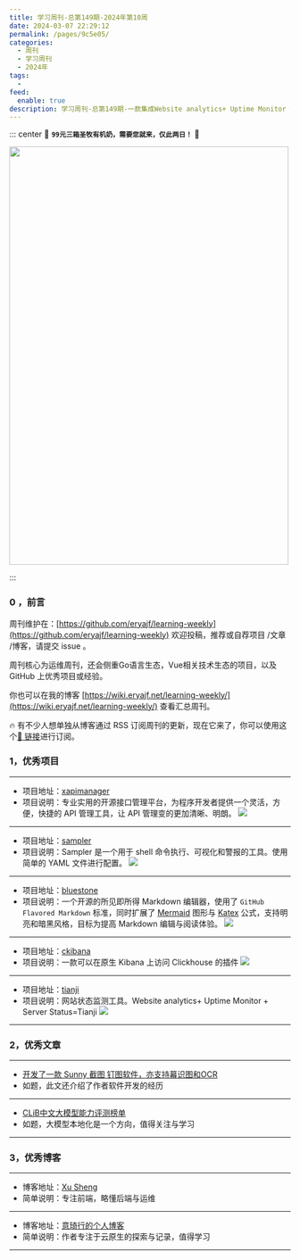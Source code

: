 ```yaml
---
title: 学习周刊-总第149期-2024年第10周
date: 2024-03-07 22:29:12
permalink: /pages/9c5e05/
categories:
  - 周刊
  - 学习周刊
  - 2024年
tags:
  -
feed:
  enable: true
description: 学习周刊-总第149期-一款集成Website analytics+ Uptime Monitor + Server Status的网站状态监测工具
---
```




::: center
🥛 **`99元三箱圣牧有机奶，需要您就来，仅此两日！`** 🥛

<img   src="https://t.eryajf.net/imgs/2024/03/1709822107722.png" width="500" height="750" />

:::



### 0 ，前言

周刊维护在：[https://github.com/eryajf/learning-weekly](https://github.com/eryajf/learning-weekly)  欢迎投稿，推荐或自荐项目 /文章 /博客，请提交 issue 。

周刊核心为运维周刊，还会侧重Go语言生态，Vue相关技术生态的项目，以及 GitHub 上优秀项目或经验。

你也可以在我的博客 [https://wiki.eryajf.net/learning-weekly/](https://wiki.eryajf.net/learning-weekly/) 查看汇总周刊。

🔥 有不少人想单独从博客通过 RSS 订阅周刊的更新，现在它来了，你可以使用这个[🔗 链接](https://wiki.eryajf.net/learning-weekly.xml)进行订阅。

### 1，优秀项目

---
- 项目地址：[xapimanager](https://github.com/duolatech/xapimanager)
- 项目说明：专业实用的开源接口管理平台，为程序开发者提供一个灵活，方便，快捷的 API 管理工具，让 API 管理变的更加清晰、明朗。
  ![](https://t.eryajf.net/imgs/2024/01/1706279730409.gif)
---
- 项目地址：[sampler](https://github.com/sqshq/sampler)
- 项目说明：Sampler 是一个用于 shell 命令执行、可视化和警报的工具。使用简单的 YAML 文件进行配置。
  ![](https://t.eryajf.net/imgs/2024/01/1706337360036.png)
---
- 项目地址：[bluestone](https://github.com/1943time/bluestone)
- 项目说明：一个开源的所见即所得 Markdown 编辑器，使用了 `GitHub Flavored Markdown` 标准，同时扩展了 [Mermaid](https://mermaid.js.org/) 图形与 [Katex](https://katex.org/) 公式，支持明亮和暗黑风格，目标为提高 Markdown 编辑与阅读体验。
  ![](https://t.eryajf.net/imgs/2024/01/1706409360166.png)
---
- 项目地址：[ckibana](https://github.com/TongchengOpenSource/ckibana)
- 项目说明：一款可以在原生 Kibana 上访问 Clickhouse 的插件
  ![](https://t.eryajf.net/imgs/2024/01/1706446159471.png)
---
- 项目地址：[tianji](https://github.com/msgbyte/tianji)
- 项目说明：网站状态监测工具。Website analytics+ Uptime Monitor + Server Status=Tianji
  ![](https://t.eryajf.net/imgs/2024/02/1708271232901.png)

---

### 2，优秀文章

---
- [开发了一款 Sunny 截图  钉图软件，亦支持幕识图和OCR](https://www.v2ex.com/t/1019691#reply11)
- 如题，此文还介绍了作者软件开发的经历
---
- [CLiB中文大模型能力评测榜单](https://zhuanlan.zhihu.com/p/634608422)
- 如题，大模型本地化是一个方向，值得关注与学习
---

### 3，优秀博客

---
- 博客地址：[Xu Sheng](https://www.xuxusheng.com/)
- 简单说明：专注前端，略懂后端与运维
---
- 博客地址：[意琦行的个人博客](https://www.lixueduan.com/)
- 简单说明：作者专注于云原生的探索与记录，值得学习
---
